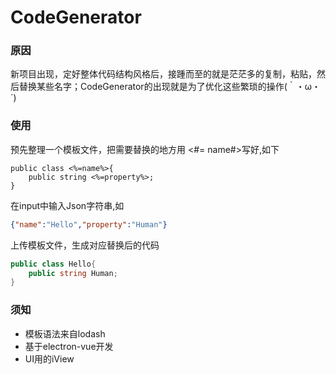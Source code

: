 # CodeGenerator

### 原因

新项目出现，定好整体代码结构风格后，接踵而至的就是茫茫多的复制，粘贴，然后替换某些名字；CodeGenerator的出现就是为了优化这些繁琐的操作(｀・ω・´)

### 使用

预先整理一个模板文件，把需要替换的地方用 <#= name#>写好,如下

```
public class <%=name%>{
    public string <%=property%>;
}
```

在input中输入Json字符串,如

```json
{"name":"Hello","property":"Human"}
```

上传模板文件，生成对应替换后的代码

```c#
public class Hello{
    public string Human;
}
```

### 须知

- 模板语法来自lodash
- 基于electron-vue开发
- UI用的iView